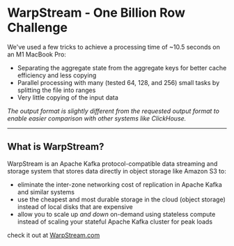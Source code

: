 # WarpStream - One Billion Row Challenge

We've used a few tricks to achieve a processing time of ~10.5 seconds on an M1 MacBook Pro:

* Separating the aggregate state from the aggregate keys for better cache efficiency and less copying
* Parallel processing with many (tested 64, 128, and 256) small tasks by splitting the file into ranges
* Very little copying of the input data

_The output format is slightly different from the requested output format to enable easier comparison with other systems like ClickHouse._

---

## What is WarpStream?

WarpStream is an Apache Kafka protocol-compatible data streaming and storage system that stores data directly in object storage like Amazon S3 to:

* eliminate the inter-zone networking cost of replication in Apache Kafka and similar systems
* use the cheapest and most durable storage in the cloud (object storage) instead of local disks that are expensive
* allow you to scale up _and down_ on-demand using stateless compute instead of scaling your stateful Apache Kafka cluster for peak loads

check it out at [WarpStream.com](https://warpstream.com)
